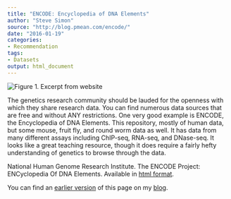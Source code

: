 ```yaml
---
title: "ENCODE: Encyclopedia of DNA Elements"
author: "Steve Simon"
source: "http://blog.pmean.com/encode/"
date: "2016-01-19"
categories:
- Recommendation
tags:
- Datasets
output: html_document
---
```


![Figure 1. Excerpt from website](http://www.pmean.com/new-images/16/encode01.png)

<div class="notes">

The genetics research community should be lauded for the openness with which they share research data. You can find numerous data sources that are free and without ANY restrictions. One very good example is ENCODE, the Encyclopedia of DNA Elements. This repository, mostly of human data, but some mouse, fruit fly, and round worm data as well. It has data from many different assays including ChIP-seq, RNA-seq, and DNase-seq. It looks like a great teaching resource, though it does require a fairly hefty understanding of genetics to browse through the data.

National Human Genome Research Institute. The ENCODE Project: ENCyclopedia Of DNA Elements. Available  in [html format][ency1].

You can find an [earlier version][sim1] of this page on my [blog][sim2].

[sim1]: http://blog.pmean.com/encode/
[sim2]: http://blog.pmean.com

[ency1]: http://www.genome.gov/ENCODE/

</div>
